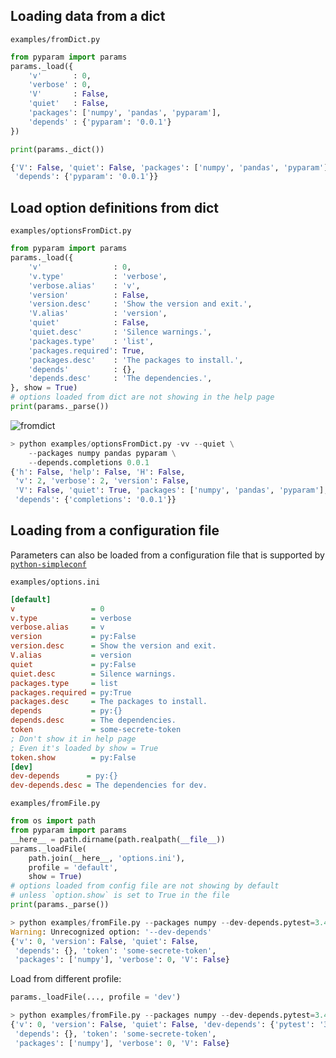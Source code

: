 ## Loading data from a dict

`examples/fromDict.py`

```python
from pyparam import params
params._load({
	'v'       : 0,
	'verbose' : 0,
	'V'       : False,
	'quiet'   : False,
	'packages': ['numpy', 'pandas', 'pyparam'],
	'depends' : {'pyparam': '0.0.1'}
})

print(params._dict())
```
```python
{'V': False, 'quiet': False, 'packages': ['numpy', 'pandas', 'pyparam'],
 'depends': {'pyparam': '0.0.1'}}
```

## Load option definitions from dict
`examples/optionsFromDict.py`

```python
from pyparam import params
params._load({
	'v'                : 0,
	'v.type'           : 'verbose',
	'verbose.alias'    : 'v',
	'version'          : False,
	'version.desc'     : 'Show the version and exit.',
	'V.alias'          : 'version',
	'quiet'            : False,
	'quiet.desc'       : 'Silence warnings.',
	'packages.type'    : 'list',
	'packages.required': True,
	'packages.desc'    : 'The packages to install.',
	'depends'          : {},
	'depends.desc'     : 'The dependencies.',
}, show = True)
# options loaded from dict are not showing in the help page
print(params._parse())
```
![fromdict][1]

```python
> python examples/optionsFromDict.py -vv --quiet \
	--packages numpy pandas pyparam \
	--depends.completions 0.0.1
{'h': False, 'help': False, 'H': False,
 'v': 2, 'verbose': 2, 'version': False,
 'V': False, 'quiet': True, 'packages': ['numpy', 'pandas', 'pyparam'],
 'depends': {'completions': '0.0.1'}}
```

## Loading from a configuration file

Parameters can also be loaded from a configuration file that is supported by [`python-simpleconf`][17]

`examples/options.ini`
```ini
[default]
v                 = 0
v.type            = verbose
verbose.alias     = v
version           = py:False
version.desc      = Show the version and exit.
V.alias           = version
quiet             = py:False
quiet.desc        = Silence warnings.
packages.type     = list
packages.required = py:True
packages.desc     = The packages to install.
depends           = py:{}
depends.desc      = The dependencies.
token             = some-secrete-token
; Don't show it in help page
; Even it's loaded by show = True
token.show        = py:False
[dev]
dev-depends      = py:{}
dev-depends.desc = The dependencies for dev.
```

`examples/fromFile.py`
```python
from os import path
from pyparam import params
__here__ = path.dirname(path.realpath(__file__))
params._loadFile(
	path.join(__here__, 'options.ini'),
	profile = 'default',
	show = True)
# options loaded from config file are not showing by default
# unless `option.show` is set to True in the file
print(params._parse())
```

```python
> python examples/fromFile.py --packages numpy --dev-depends.pytest=3.4
Warning: Unrecognized option: '--dev-depends'
{'v': 0, 'version': False, 'quiet': False,
 'depends': {}, 'token': 'some-secrete-token',
 'packages': ['numpy'], 'verbose': 0, 'V': False}
```

Load from different profile:
```python
params._loadFile(..., profile = 'dev')
```
```python
> python examples/fromFile.py --packages numpy --dev-depends.pytest=3.4
{'v': 0, 'version': False, 'quiet': False, 'dev-depends': {'pytest': '3.4'}
 'depends': {}, 'token': 'some-secrete-token',
 'packages': ['numpy'], 'verbose': 0, 'V': False}
```

[1]: https://raw.githubusercontent.com/pwwang/pyparam/master/docs/static/optionsFromDict.png
[17]: https://github.com/pwwang/simpleconf
